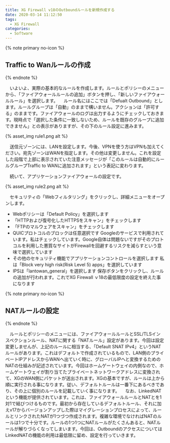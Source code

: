 ```yaml
---
title: XG Firewall v18のOutboundルールを新規作成する
date: 2020-03-14 11:12:50
tags:
  - XG Firewall
categories:
  - Software
---
```

{% note primary no-icon %}

## Traffic to Wanルールの作成

{% endnote %}

　いよいよ、実際の基本的なルールを作成します。ルールとポリシーのメニューから、「ファイアウォールルールの追加」ボタンを押し、「新しいファイアウォールルール」を選択します。
　ルール名にはここでは「Defualt Outbound」とします。ルールグループは「自動」のままで構いません。アクションは「許可する」のままです。ファイアウォールのログは出力するようにチェックしておきます。現時点で「選択した条件に一致しないため、ルールを既存のグループに追加できません」との表示がありますが、その下のルール設定に進みます。
<!-- more -->

{% asset_img rule1.png alt %}

 　送信元ゾーンには、LANを設定します。今後、VPNを使う方はVPNも加えてください。宛先ゾーンはWANを指定します。その他は変更しません。これを設定した段階で上部に表示されていた注意メッセージが「このルールは自動的にルールグループTraffic to WANに追加されます」という表記に変わります。

　続いて、アプリケーションファイアウォールの設定です。

{% asset_img rule2.png alt %}

　セキュリティの「Webフィルタリング」をクリックし、詳細メニューをオープンします。

- Webポリシーは「Default Policy」を選択します
- 「HTTPおよび復号化したHTTPSをスキャン」をチェックします
- 「FTPのマルウェアをスキャン」をチェックします
- QUICプロトコルのブロックは任意選択です
    Googleのサービスで利用されています。私はチェックしています。Google自体は問題ないですがそのプロトコルを利用した悪質なサイトがFirewallを回避するリスクを減らすという意味で選択しています
- その他のセキュリティ機能でアプリケーションコントロールを選択します
    私は「Block very high risk(Risk Level 5) apps」を選択しています
- IPSは「lantowan_general」を選択します
    保存ボタンをクリックし、ルールの追加が行われます。これでXG Firewall ｖ18の最低限度の設定を終えた事になります

{% note primary no-icon %}

## NATルールの設定

{% endnote %}

　ルールとポリシーのメニューには、ファイアウォールルールとSSL/TLSインスペクションルール、NATに関する「NATルール」設定があります。今回は設定変更しませんが、上記のルールに相当する、「Default SNAT IPv4」というNATルールがあります。これはデフォルトで作成されているもので、LAN側のプライベートIPアドレスからWANへ出ていく時に、グローバルIPへと変換するためのNATの仕組みが記述されています。今回はホームゲートウェイの内側なので、ホームゲートウェイが割り当てたプライベートネットワークアドレスに変換されて、XGのWAN側にパケットが送出されます。XGの基本ですが、ルールは上から順に実行される事になります。従い、デフォルトルールは一番下にあるべきであり、その上に個別のルールを記載していく事になります。
　なお、LinkedNATという機能が提供されています。これは、ファイアウォールルールとNATとを1対1で結びつけるものです。最初から存在しているデフォルトルール、それに加えv17からバージョンアップした際はマイグレーションプロセスによって、ルールとリンクされたNATが1つづつ作成されます。複雑な環境でなければNATのルールは1つで十分です。ルールの1つ1つにNATルールがたくさんあると、NATルールが解りづらくなってしまいます。今回は、OutboundのアクセスについてはLinkedNATの機能の利用は最低限に留め、設定を行っていきます。
